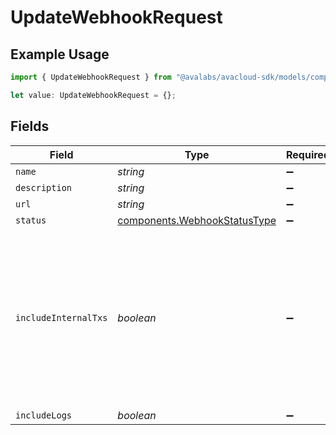# UpdateWebhookRequest

## Example Usage

```typescript
import { UpdateWebhookRequest } from "@avalabs/avacloud-sdk/models/components";

let value: UpdateWebhookRequest = {};
```

## Fields

| Field                                                                                                               | Type                                                                                                                | Required                                                                                                            | Description                                                                                                         |
| ------------------------------------------------------------------------------------------------------------------- | ------------------------------------------------------------------------------------------------------------------- | ------------------------------------------------------------------------------------------------------------------- | ------------------------------------------------------------------------------------------------------------------- |
| `name`                                                                                                              | *string*                                                                                                            | :heavy_minus_sign:                                                                                                  | N/A                                                                                                                 |
| `description`                                                                                                       | *string*                                                                                                            | :heavy_minus_sign:                                                                                                  | N/A                                                                                                                 |
| `url`                                                                                                               | *string*                                                                                                            | :heavy_minus_sign:                                                                                                  | N/A                                                                                                                 |
| `status`                                                                                                            | [components.WebhookStatusType](../../models/components/webhookstatustype.md)                                        | :heavy_minus_sign:                                                                                                  | N/A                                                                                                                 |
| `includeInternalTxs`                                                                                                | *boolean*                                                                                                           | :heavy_minus_sign:                                                                                                  | Whether to include traces in the webhook payload. Traces are only available for C-Chain on chainId 43113 and 43114. |
| `includeLogs`                                                                                                       | *boolean*                                                                                                           | :heavy_minus_sign:                                                                                                  | N/A                                                                                                                 |